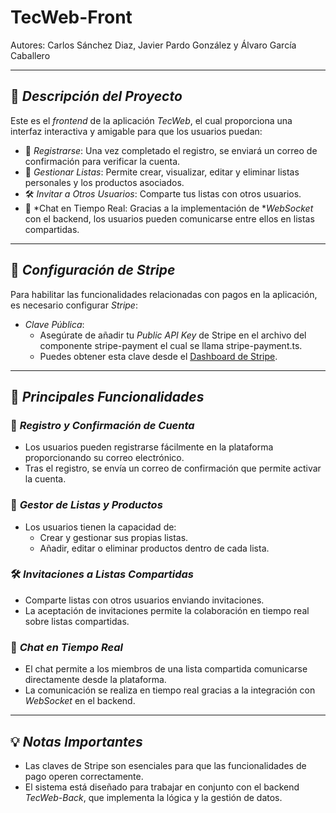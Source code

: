 # TecWeb-Front

Autores: Carlos Sánchez Diaz, Javier Pardo González y Álvaro García Caballero

---

## 🔧 *Descripción del Proyecto*

Este es el *frontend* de la aplicación *TecWeb*, el cual proporciona una interfaz interactiva y amigable para que los usuarios puedan:

- 🔑 *Registrarse*: Una vez completado el registro, se enviará un correo de confirmación para verificar la cuenta.
- 📂 *Gestionar Listas*: Permite crear, visualizar, editar y eliminar listas personales y los productos asociados.
- 🛠️ *Invitar a Otros Usuarios*: Comparte tus listas con otros usuarios.
- 💬 *Chat en Tiempo Real: Gracias a la implementación de **WebSocket* con el backend, los usuarios pueden comunicarse entre ellos en listas compartidas.

---

## 📧 *Configuración de Stripe*

Para habilitar las funcionalidades relacionadas con pagos en la aplicación, es necesario configurar *Stripe*:

- *Clave Pública*:
  - Asegúrate de añadir tu *Public API Key* de Stripe en el archivo del componente stripe-payment el cual se llama stripe-payment.ts.
  - Puedes obtener esta clave desde el [Dashboard de Stripe](https://dashboard.stripe.com).

---

## 🚀 *Principales Funcionalidades*

### 🔑 *Registro y Confirmación de Cuenta*
- Los usuarios pueden registrarse fácilmente en la plataforma proporcionando su correo electrónico.
- Tras el registro, se envía un correo de confirmación que permite activar la cuenta.

### 📂 *Gestor de Listas y Productos*
- Los usuarios tienen la capacidad de:
  - Crear y gestionar sus propias listas.
  - Añadir, editar o eliminar productos dentro de cada lista.

### 🛠️ *Invitaciones a Listas Compartidas*
- Comparte listas con otros usuarios enviando invitaciones.
- La aceptación de invitaciones permite la colaboración en tiempo real sobre listas compartidas.

### 💬 *Chat en Tiempo Real*
- El chat permite a los miembros de una lista compartida comunicarse directamente desde la plataforma.
- La comunicación se realiza en tiempo real gracias a la integración con *WebSocket* en el backend.

---

## 💡 *Notas Importantes*

- Las claves de Stripe son esenciales para que las funcionalidades de pago operen correctamente.
- El sistema está diseñado para trabajar en conjunto con el backend *TecWeb-Back*, que implementa la lógica y la gestión de datos.
